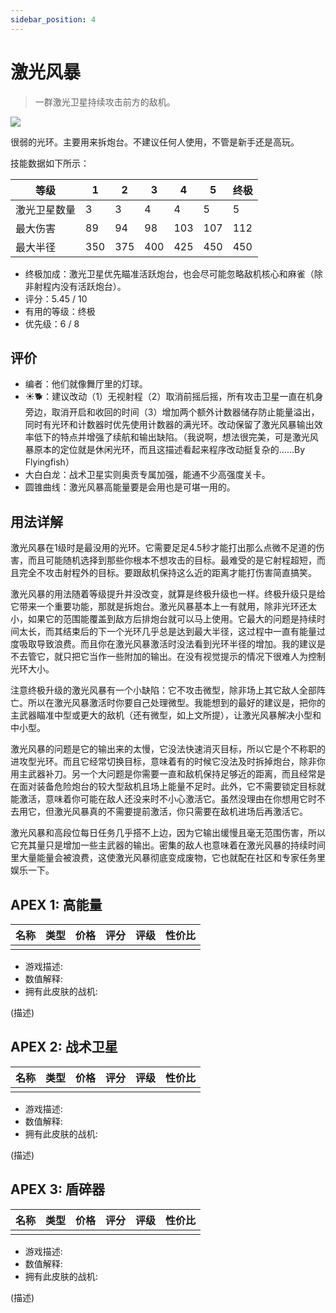 ```yaml
---
sidebar_position: 4
---
```


# 激光风暴

> 一群激光卫星持续攻击前方的敌机。

<img src="/terms/ls.png" style={{zoom:1.25}}/>

很弱的光环。主要用来拆炮台。不建议任何人使用，不管是新手还是高玩。

技能数据如下所示：

| 等级         | 1    | 2    | 3    | 4    | 5    | 终极 |
| ------------ | ---- | ---- | ---- | ---- | ---- | ---- |
| 激光卫星数量 | 3    | 3    | 4    | 4    | 5    | 5    |
| 最大伤害     | 89   | 94   | 98   | 103  | 107  | 112  |
| 最大半径     | 350  | 375  | 400  | 425  | 450  | 450  |

- 终极加成：激光卫星优先瞄准活跃炮台，也会尽可能忽略敌机核心和麻雀（除非射程内没有活跃炮台）。
- 评分：5.45 / 10
- 有用的等级：终极
- 优先级：6 / 8

## 评价

- 编者：他们就像舞厅里的灯球。
- ☀🐕：建议改动（1）无视射程（2）取消前摇后摇，所有攻击卫星一直在机身旁边，取消开启和收回的时间（3）增加两个额外计数器储存防止能量溢出，同时有光环和计数器时优先使用计数器的满光环。改动保留了激光风暴输出效率低下的特点并增强了续航和输出缺陷。（我说啊，想法很完美，可是激光风暴原本的定位就是休闲光环，而且这描述看起来程序改动挺复杂的……By Flyingfish）
- 大白白龙：战术卫星实则奥贡专属加强，能通不少高强度关卡。
- 圆锥曲线：激光风暴高能量要是会用也是可堪一用的。

## 用法详解

激光风暴在1级时是最没用的光环。它需要足足4.5秒才能打出那么点微不足道的伤害，而且可能随机选择到那些你根本不想攻击的目标。最难受的是它射程超短，而且完全不攻击射程外的目标。要跟敌机保持这么近的距离才能打伤害简直搞笑。

激光风暴的用法随着等级提升并没改变，就算是终极升级也一样。终极升级只是给它带来一个重要功能，那就是拆炮台。激光风暴基本上一有就用，除非光环还太小，如果它的范围能覆盖到敌方后排炮台就可以马上使用。它最大的问题是持续时间太长，而其结束后的下一个光环几乎总是达到最大半径，这过程中一直有能量过度吸取导致浪费。而且你在激光风暴激活时没法看到光环半径的增加。我的建议是不去管它，就只把它当作一些附加的输出。在没有视觉提示的情况下很难人为控制光环大小。

注意终极升级的激光风暴有一个小缺陷：它不攻击微型，除非场上其它敌人全部阵亡。所以在激光风暴激活时你要自己处理微型。我能想到的最好的建议是，把你的主武器瞄准中型或更大的敌机（还有微型，如上文所提），让激光风暴解决小型和中小型。

激光风暴的问题是它的输出来的太慢，它没法快速消灭目标，所以它是个不称职的进攻型光环。而且它经常切换目标，意味着有的时候它没法及时拆掉炮台，除非你用主武器补刀。另一个大问题是你需要一直和敌机保持足够近的距离，而且经常是在面对装备危险炮台的较大型敌机且场上能量不足时。此外，它不需要锁定目标就能激活，意味着你可能在敌人还没来时不小心激活它。虽然没理由在你想用它时不去用它，但激光风暴真的不需要提前激活，你只需要在敌机进场后再激活它。

激光风暴和高段位每日任务几乎搭不上边，因为它输出缓慢且毫无范围伤害，所以它充其量只是增加一些主武器的输出。密集的敌人也意味着在激光风暴的持续时间里大量能量会被浪费，这使激光风暴彻底变成废物，它也就配在社区和专家任务里娱乐一下。

## APEX 1: 高能量

| 名称 | 类型 | 价格 | 评分 | 评级 | 性价比 |
| ---- | ---- | ---- | ---- | ---- | ------ |
|      |      |      |      |      |        |

- 游戏描述:
- 数值解释:
- 拥有此皮肤的战机:

(描述)

## APEX 2: 战术卫星

| 名称 | 类型 | 价格 | 评分 | 评级 | 性价比 |
| ---- | ---- | ---- | ---- | ---- | ------ |
|      |      |      |      |      |        |

- 游戏描述:
- 数值解释:
- 拥有此皮肤的战机:

(描述)

## APEX 3: 盾碎器

| 名称 | 类型 | 价格 | 评分 | 评级 | 性价比 |
| ---- | ---- | ---- | ---- | ---- | ------ |
|      |      |      |      |      |        |

- 游戏描述:
- 数值解释:
- 拥有此皮肤的战机:

(描述)

